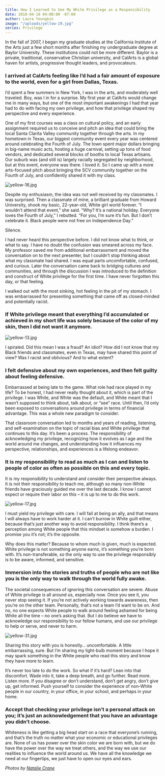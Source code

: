 ```yaml
---
title: How I Learned to See My White Privilege as a Responsibility
date: 2018-04-18 04:00:00 -07:00
author: Laura Youngkin
image: "/uploads/yellow-19.jpg"
series: Privilege
---
```


In the fall of 2007, I began my graduate studies at the California Institute of the Arts just a few short months after finishing my undergraduate degree at Baylor University. These institutions could not be more different. Baylor is a private, traditional, conservative Christian university, and CalArts is a global haven for artists, progressive thought leaders, and provocateurs. 

### I arrived at CalArts feeling like I’d had a fair amount of exposure to the world, even for a girl from Dallas, Texas. 

I’d spent a few summers in New York, I was in the arts, and moderately well traveled. Boy, was I in for a surprise. My first year at CalArts would change me in many ways, but one of the most important awakenings I had that year had to do with facing my own privilege, and how that privilege shaped my perspective and every experience. 

One of my first courses was a class on cultural policy, and an early assignment required us to conceive and pitch an idea that could bring the local Santa Clarita Valley community together through the arts. In my hometown in Texas, our biggest community event every year was centered around celebrating the Fourth of July. The town spent major dollars bringing in big-name music acts, hosting a huge carnival, setting up tons of food vendors, and dedicated several blocks of booths to local Texas artisans. Our suburb was (and still is) largely racially segregated by neighborhood, but at this event, everyone was there. I loved it. So I came up with a more arts-focused pitch about bringing the SCV community together on the Fourth of July, and confidently shared it with my class. 

![yellow-16.jpg](/uploads/yellow-16.jpg)

Despite my enthusiasm, the idea was not well received by my classmates. I was surprised. Then a classmate of mine, a brilliant graduate from Howard University, shook my basic, 22-year-old, White girl world forever. “I wouldn’t attend that event,” she said. “Why? It’s a national holiday. Everyone loves the Fourth of July,” I rebutted. “For you, I’m sure it’s fun. But I don’t celebrate it. Black people were not free on Independence Day.” 

Silence. 

I had never heard this perspective before. I did not know what to think, or what to say. I have no doubt the confusion was smeared across my face. My professor saved me from additional embarrassment and moved the conversation on to the next presenter, but I couldn’t stop thinking about what my classmate had shared. I was equal parts uncomfortable, confused, and curious. Later the conversation came back to bridging cultures and communities, and through the discussion I was introduced to the definition and construct of White privilege for the first time. I have never forgotten this day, or that feeling. 

I walked out with the most sinking, hot feeling in the pit of my stomach. I was embarrassed for presenting something that came off as closed-minded and potentially racist. 

### If White privilege meant that everything I’d accumulated or achieved in my short life was solely because of the color of my skin, then I did not want it anymore. 

![yellow-13.jpg](/uploads/yellow-13.jpg)

I spiraled. Did this mean I was a fraud? An idiot? How did I not know that my Black friends and classmates, even in Texas, may have shared this point of view? Was I racist and oblivious? And to what extent? 

### I felt defensive about my own experiences, and then felt guilty about feeling defensive. 

Embarrassed at being late to the game. What role had race played in my life? To be honest, I had never really thought about it, which is part of the privilege. I was White, and White was the default, and White meant that I wasn’t supposed to think about, talk about, or “see” race. Until then, I’d only been exposed to conversations around privilege in terms of financial advantage. This was a whole new paradigm to consider. 

That classroom conversation led to months and years of reading, listening, and self-examination on the topic of racial bias and White privilege that continues to this day. It’s been a process. The responsibility of acknowledging my privilege, recognizing how it evolves as I age and the world around me changes, and understanding how it influences my perspective, relationships, and experiences is a lifelong endeavor. 

### It is my responsibility to read as much as I can and listen to people of color as often as possible on this and every topic. 

It is my responsibility to understand and consider their perspective always. It is not their responsibility to teach me, although so many non-White friends have graciously guided me over the last decade. I know I cannot expect or require their labor on this – it is up to me to do this work. 

![yellow-17.jpg](/uploads/yellow-17.jpg)

I must yield my privilege with care. I will fail at being an ally, and that means I will always have to work harder at it. I can’t burrow in White guilt either, because that’s just another way to avoid responsibility. I think there’s a perception among White people that this mindset is somehow a burden. I promise you it’s not; it’s the opposite.  

Why does this matter? Because to whom much is given, much is expected. White privilege is not something anyone earns, it’s something you’re born with. It’s non-transferable, so the only way to use the privilege responsibly is to be aware, informed, and sensitive. 

### Immersion into the stories and truths of people who are not like you is the only way to walk through the world fully awake. 

The societal consequences of ignoring this conversation are severe. Abuse of White privilege is all around us, especially now. Once you see it, you never stop seeing it. If you’re not actively working towards awareness, then you’re on the other team. Personally, that’s not a team I’d want to be on. And no, no one expects White people to walk around feeling ashamed for being White all the time – no one’s asking that. But I do believe we have to acknowledge our responsibility to our fellow humans, and use our privilege to help or serve, and never to harm.  

![yellow-31.jpg](/uploads/yellow-31.jpg)

Sharing this story with you is honestly… uncomfortable. A little embarrassing, sure. But I’m sharing my light-bulb moment because I hope it may spark something in the White people who read this story and know they have more to learn. 

It’s never too late to do the work. So what if it’s hard? Lean into that discomfort. Wade into it, take a deep breath, and go further. Read more. Listen more. If you disagree or don’t understand, don’t get angry, don’t give up, get informed. Push yourself to consider the experience of non-White people in our country, in your office, in your school, and perhaps in your home. 

### Accept that checking your privilege isn’t a personal attack on you; it’s just an acknowledgement that you have an advantage you didn’t choose. 

Whiteness is like getting a big head start on a race that everyone’s running, and that’s the truth no matter what your economic or educational privileges are. None of us has power over the skin color we are born with, but we do have the power over the way we treat others, and the way we use our realities to influence the world around us. We have all the knowledge we need at our fingertips, we just have to open our eyes and ears. 

_Photos by [Natalie Crane](http://www.likemorningsun.com/)_